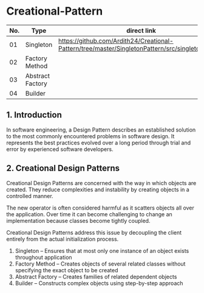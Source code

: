 # Creational-Pattern

No. | Type | direct link
------------ | ------------- | -------------
01 | Singleton | https://github.com/Ardith24/Creational-Pattern/tree/master/SingletonPattern/src/singletonpattern
02 | Factory Method |
03 | Abstract Factory |
04 | Builder |

## 1. Introduction
In software engineering, a Design Pattern describes an established solution to the most commonly encountered problems in software design. It represents the best practices evolved over a long period through trial and error by experienced software developers.

## 2. Creational Design Patterns
Creational Design Patterns are concerned with the way in which objects are created. They reduce complexities and instability by creating objects in a controlled manner.

The new operator is often considered harmful as it scatters objects all over the application. Over time it can become challenging to change an implementation because classes become tightly coupled.

Creational Design Patterns address this issue by decoupling the client entirely from the actual initialization process.

  1. Singleton – Ensures that at most only one instance of an object exists throughout application
  2. Factory Method – Creates objects of several related classes without specifying the exact object to be created
  3. Abstract Factory – Creates families of related dependent objects
  4. Builder – Constructs complex objects using step-by-step approach

